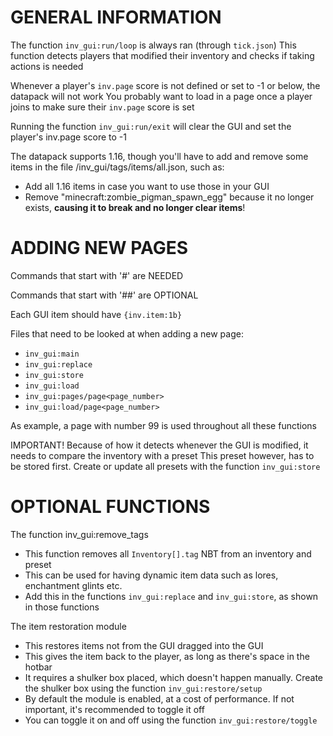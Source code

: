 # GENERAL INFORMATION

The function `inv_gui:run/loop` is always ran (through `tick.json`)
This function detects players that modified their inventory and checks if taking actions is needed

Whenever a player's `inv.page` score is not defined or set to -1 or below, the datapack will not work
You probably want to load in a page once a player joins to make sure their `inv.page` score is set

Running the function `inv_gui:run/exit` will clear the GUI and set the player's inv.page score to -1

The datapack supports 1.16, though you'll have to add and remove some items in the file /inv_gui/tags/items/all.json, such as:
- Add all 1.16 items in case you want to use those in your GUI
- Remove "minecraft:zombie_pigman_spawn_egg" because it no longer exists, __causing it to break and no longer clear items__!




# ADDING NEW PAGES

Commands that start with '#' are NEEDED

Commands that start with '##' are OPTIONAL

Each GUI item should have `{inv.item:1b}`

Files that need to be looked at when adding a new page:
- `inv_gui:main`
- `inv_gui:replace`
- `inv_gui:store`
- `inv_gui:load`
- `inv_gui:pages/page<page_number>`
- `inv_gui:load/page<page_number>`

As example, a page with number 99 is used throughout all these functions


IMPORTANT!
Because of how it detects whenever the GUI is modified, it needs to compare the inventory with a preset
This preset however, has to be stored first. Create or update all presets with the function `inv_gui:store`




# OPTIONAL FUNCTIONS

The function inv_gui:remove_tags
- This function removes all `Inventory[].tag` NBT from an inventory and preset
- This can be used for having dynamic item data such as lores, enchantment glints etc.
- Add this in the functions `inv_gui:replace` and `inv_gui:store`, as shown in those functions

The item restoration module
- This restores items not from the GUI dragged into the GUI
- This gives the item back to the player, as long as there's space in the hotbar
- It requires a shulker box placed, which doesn't happen manually. Create the shulker box using the function `inv_gui:restore/setup`
- By default the module is enabled, at a cost of performance. If not important, it's recommended to toggle it off
- You can toggle it on and off using the function `inv_gui:restore/toggle`
